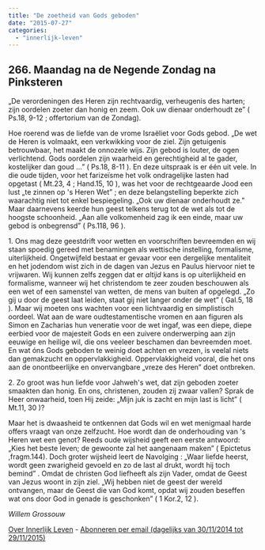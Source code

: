 ```yaml
---
title: "De zoetheid van Gods geboden"
date: "2015-07-27"
categories: 
  - "innerlijk-leven"
---
```


## 266\. Maandag na de Negende Zondag na Pinksteren

„De verordeningen des Heren zijn rechtvaardig, verheugenis des harten; zijn oordelen zoeter dan honig en zeem. Ook uw dienaar onderhoudt ze” ( Ps.18, 9-12 ; offertorium van de Zondag).

Hoe roerend was de liefde van de vrome Israëliet voor Gods gebod. „De wet de Heren is volmaakt, een verkwikking voor de ziel. Zijn getuigenis betrouwbaar, het maakt de onnozele wijs. Zijn gebod is louter, de ogen verlichtend. Gods oordelen zijn waarheid en gerechtigheid al te gader, kostelijker dan goud …” ( Ps.18, 8-11 ). En deze uitspraak is er één uit vele. In die oude tijden, voor het farizeïsme het volk ondragelijke lasten had opgetast ( Mt.23, 4 ; Hand.15, 10 ), was het voor de rechtgeaarde Jood een lust „te zinnen op 's Heren Wet” ; en deze belangstelling beperkte zich waarachtig niet tot enkel bespiegeling. „Ook uw dienaar onderhoudt ze.” Maar daarnevens keerde hun geest telkens terug tot de wet als tot de hoogste schoonheid. „Aan alle volkomenheid zag ik een einde, maar uw gebod is onbegrensd” ( Ps.118, 96 ).

1\. Ons mag deze geestdrift voor wetten en voorschriften bevreemden en wij staan spoedig gereed met benamingen als wettische instelling, formalisme, uiterlijkheid. Ongetwijfeld bestaat er gevaar voor een dergelijke mentaliteit en het jodendom wist zich in de dagen van Jezus en Paulus hiervoor niet te vrijwaren. Wij kunnen zelfs zeggen dat er _altijd_ kans is op uiterlijkheid en formalisme, wanneer wij het christendom te zeer zouden beschouwen als een wet of een samenstel van wetten, de mens van buiten af opgelegd. „Zo gij u door de geest laat leiden, staat gij niet langer onder de wet” ( Gal.5, 18 ). Maar wij moeten ons wachten voor een lichtvaardig en simplistisch oordeel. Wat aan de ware oudtestamentische vromen en aan figuren als Simon en Zacharias hun veneratie voor de wet ingaf, was een diepe, diepe eerbied voor de majesteit Gods en een zuivere onderwerping aan zijn eeuwige en heilige wil, die ons veeleer beschamen dan bevreemden moet. En wat óns Gods geboden te weinig doet achten en vrezen, is veelal niets dan gemakzucht en oppervlakkigheid. Oppervlakkigheid vooral, die het ons aan de onontbeerlijke en onvervangbare „vreze des Heren” doet ontbreken.

2\. Zo groot was hun liefde voor Jahweh's wet, dat zijn geboden zoeter smaakten dan honig. En ons, christenen, zouden zij zwaar vallen? Sprak de Heer onwaarheid, toen Hij zeide: „Mijn juk is zacht en mijn last is licht” ( Mt.11, 30 )?

Maar het is dwaasheid te ontkennen dat Gods wil en wet menigmaal harde offers vraagt van onze zelfzucht. Hoe wordt dan de onderhouding van 's Heren wet een genot? Reeds oude wijsheid geeft een eerste antwoord: „Kies het beste leven; de gewoonte zal het aangenaam maken” ( Epictetus ,fragm.144). Doch groter wijsheid leert de Navolging : „Waar liefde heerst, wordt geen zwarigheid gevoeld en zo de last al drukt, wordt hij toch bemind” . Omdat de christen God liefheeft als zijn Vader, omdat de Geest van Jezus woont in zijn ziel. „Wij hebben niet de geest der wereld ontvangen, maar de Geest die van God komt, opdat wij zouden beseffen wat ons door God in genade is geschonken” ( 1 Kor.2, 12 ).

_Willem Grossouw_

[Over Innerlijk Leven](/blog/een-jaar-lang-innerlijk-leven-op-geloven-leren/) - [Abonneren per email (dagelijks van 30/11/2014 tot 29/11/2015)](http://eepurl.com/9P3DT)
